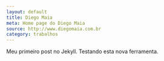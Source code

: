 ```yaml
---
layout: default
title: Diego Maia
meta: Home page do Diego Maia
source: http://www.diegomaia.com.br
category: trabalhos
---
```


Meu primeiro post no Jekyll.
Testando esta nova ferramenta.